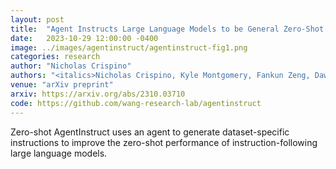 ```yaml
---
layout: post
title:  "Agent Instructs Large Language Models to be General Zero-Shot Reasoners"
date:   2023-10-29 12:00:00 -0400
image: ../images/agentinstruct/agentinstruct-fig1.png
categories: research
author: "Nicholas Crispino"
authors: "<italics>Nicholas Crispino, Kyle Montgomery, Fankun Zeng, Dawn Song, Chenguang Wang</italics>"
venue: "arXiv preprint"
arxiv: https://arxiv.org/abs/2310.03710
code: https://github.com/wang-research-lab/agentinstruct
---
```


Zero-shot AgentInstruct uses an agent to generate dataset-specific instructions to improve the zero-shot performance of instruction-following large language models.